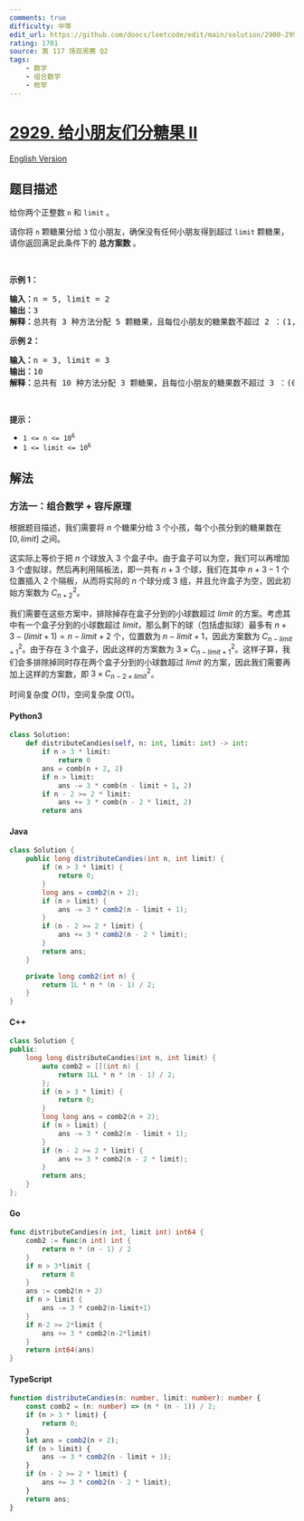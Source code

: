 ```yaml
---
comments: true
difficulty: 中等
edit_url: https://github.com/doocs/leetcode/edit/main/solution/2900-2999/2929.Distribute%20Candies%20Among%20Children%20II/README.md
rating: 1701
source: 第 117 场双周赛 Q2
tags:
    - 数学
    - 组合数学
    - 枚举
---
```


<!-- problem:start -->

# [2929. 给小朋友们分糖果 II](https://leetcode.cn/problems/distribute-candies-among-children-ii)

[English Version](/solution/2900-2999/2929.Distribute%20Candies%20Among%20Children%20II/README_EN.md)

## 题目描述

<!-- description:start -->

<p>给你两个正整数&nbsp;<code>n</code> 和&nbsp;<code>limit</code>&nbsp;。</p>

<p>请你将 <code>n</code>&nbsp;颗糖果分给 <code>3</code>&nbsp;位小朋友，确保没有任何小朋友得到超过 <code>limit</code>&nbsp;颗糖果，请你返回满足此条件下的&nbsp;<strong>总方案数</strong>&nbsp;。</p>

<p>&nbsp;</p>

<p><strong class="example">示例 1：</strong></p>

<pre>
<b>输入：</b>n = 5, limit = 2
<b>输出：</b>3
<b>解释：</b>总共有 3 种方法分配 5 颗糖果，且每位小朋友的糖果数不超过 2 ：(1, 2, 2) ，(2, 1, 2) 和 (2, 2, 1) 。
</pre>

<p><strong class="example">示例 2：</strong></p>

<pre>
<b>输入：</b>n = 3, limit = 3
<b>输出：</b>10
<b>解释：</b>总共有 10 种方法分配 3 颗糖果，且每位小朋友的糖果数不超过 3 ：(0, 0, 3) ，(0, 1, 2) ，(0, 2, 1) ，(0, 3, 0) ，(1, 0, 2) ，(1, 1, 1) ，(1, 2, 0) ，(2, 0, 1) ，(2, 1, 0) 和 (3, 0, 0) 。
</pre>

<p>&nbsp;</p>

<p><strong>提示：</strong></p>

<ul>
	<li><code>1 &lt;= n &lt;= 10<sup>6</sup></code></li>
	<li><code>1 &lt;= limit &lt;= 10<sup>6</sup></code></li>
</ul>

<!-- description:end -->

## 解法

<!-- solution:start -->

### 方法一：组合数学 + 容斥原理

根据题目描述，我们需要将 $n$ 个糖果分给 $3$ 个小孩，每个小孩分到的糖果数在 $[0, limit]$ 之间。

这实际上等价于把 $n$ 个球放入 $3$ 个盒子中。由于盒子可以为空，我们可以再增加 $3$ 个虚拟球，然后再利用隔板法，即一共有 $n + 3$ 个球，我们在其中 $n + 3 - 1$ 个位置插入 $2$ 个隔板，从而将实际的 $n$ 个球分成 $3$ 组，并且允许盒子为空，因此初始方案数为 $C_{n + 2}^2$。

我们需要在这些方案中，排除掉存在盒子分到的小球数超过 $limit$ 的方案。考虑其中有一个盒子分到的小球数超过 $limit$，那么剩下的球（包括虚拟球）最多有 $n + 3 - (limit + 1) = n - limit + 2$ 个，位置数为 $n - limit + 1$，因此方案数为 $C_{n - limit + 1}^2$。由于存在 $3$ 个盒子，因此这样的方案数为 $3 \times C_{n - limit + 1}^2$。这样子算，我们会多排除掉同时存在两个盒子分到的小球数超过 $limit$ 的方案，因此我们需要再加上这样的方案数，即 $3 \times C_{n - 2 \times limit}^2$。

时间复杂度 $O(1)$，空间复杂度 $O(1)$。

<!-- tabs:start -->

#### Python3

```python
class Solution:
    def distributeCandies(self, n: int, limit: int) -> int:
        if n > 3 * limit:
            return 0
        ans = comb(n + 2, 2)
        if n > limit:
            ans -= 3 * comb(n - limit + 1, 2)
        if n - 2 >= 2 * limit:
            ans += 3 * comb(n - 2 * limit, 2)
        return ans
```

#### Java

```java
class Solution {
    public long distributeCandies(int n, int limit) {
        if (n > 3 * limit) {
            return 0;
        }
        long ans = comb2(n + 2);
        if (n > limit) {
            ans -= 3 * comb2(n - limit + 1);
        }
        if (n - 2 >= 2 * limit) {
            ans += 3 * comb2(n - 2 * limit);
        }
        return ans;
    }

    private long comb2(int n) {
        return 1L * n * (n - 1) / 2;
    }
}
```

#### C++

```cpp
class Solution {
public:
    long long distributeCandies(int n, int limit) {
        auto comb2 = [](int n) {
            return 1LL * n * (n - 1) / 2;
        };
        if (n > 3 * limit) {
            return 0;
        }
        long long ans = comb2(n + 2);
        if (n > limit) {
            ans -= 3 * comb2(n - limit + 1);
        }
        if (n - 2 >= 2 * limit) {
            ans += 3 * comb2(n - 2 * limit);
        }
        return ans;
    }
};
```

#### Go

```go
func distributeCandies(n int, limit int) int64 {
	comb2 := func(n int) int {
		return n * (n - 1) / 2
	}
	if n > 3*limit {
		return 0
	}
	ans := comb2(n + 2)
	if n > limit {
		ans -= 3 * comb2(n-limit+1)
	}
	if n-2 >= 2*limit {
		ans += 3 * comb2(n-2*limit)
	}
	return int64(ans)
}
```

#### TypeScript

```ts
function distributeCandies(n: number, limit: number): number {
    const comb2 = (n: number) => (n * (n - 1)) / 2;
    if (n > 3 * limit) {
        return 0;
    }
    let ans = comb2(n + 2);
    if (n > limit) {
        ans -= 3 * comb2(n - limit + 1);
    }
    if (n - 2 >= 2 * limit) {
        ans += 3 * comb2(n - 2 * limit);
    }
    return ans;
}
```

<!-- tabs:end -->

<!-- solution:end -->

<!-- problem:end -->
